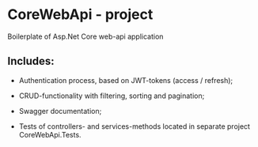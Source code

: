 # CoreWebApi - project

Boilerplate of Asp.Net Core web-api application

## Includes:

- Authentication process, based on JWT-tokens (access / refresh);

- CRUD-functionality with filtering, sorting and pagination;

- Swagger documentation;

- Tests of controllers- and services-methods located in separate project CoreWebApi.Tests.



